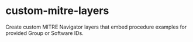 # custom-mitre-layers
Create custom MITRE Navigator layers that embed procedure examples for provided Group or Software IDs.
